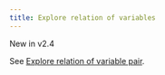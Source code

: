 ```yaml
---
title: Explore relation of variables
---
```

New in v2.4

See [Explore relation of variable pair](Explore-relation-of-variable-pair).

